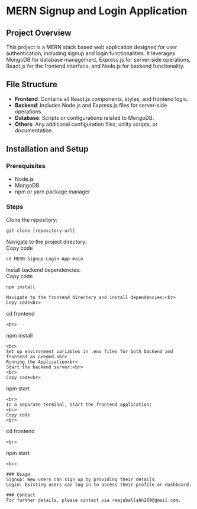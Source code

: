 
# MERN Signup and Login Application

## Project Overview
This project is a MERN stack based web application designed for user authentication, including signup and login functionalities. It leverages MongoDB for database management, Express.js for server-side operations, React.js for the frontend interface, and Node.js for backend functionality.

## File Structure
- **Frontend**: Contains all React.js components, styles, and frontend logic.
- **Backend**: Includes Node.js and Express.js files for server-side operations.
- **Database**: Scripts or configurations related to MongoDB.
- **Others**: Any additional configuration files, utility scripts, or documentation.

## Installation and Setup

### Prerequisites
- Node.js
- MongoDB
- npm or yarn package manager

### Steps
Clone the repository:
   ```
   git clone [repository-url]
```
Navigate to the project directory:<br>
Copy code
 ```
cd MERN-Signup-Login-App-main
 ```
Install backend dependencies:<br>
Copy code<br>
 ```
npm install

Navigate to the frontend directory and install dependencies:<br>
Copy code<br>
 ```
cd frontend
 ```
<br>
 ```
npm install
 ```
 <br>
Set up environment variables in .env files for both backend and frontend as needed.<br>
Running the Application<br>
Start the backend server:<br>
<br>
Copy code<br>
 ```
npm start
 ```
 <br>
In a separate terminal, start the frontend application:
 <br>
Copy code
<br>
 ```
cd frontend
 ```
 <br>
  ```
npm start
 ```
 <br>
 
### Usage
Signup: New users can sign up by providing their details.
Login: Existing users can log in to access their profile or dashboard.

### Contact
For further details, please contact via reejuballabh269@gmail.com.
